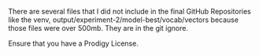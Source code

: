 There are several files that I did not include in the final GitHub Repositories like the venv, output/experiment-2/model-best/vocab/vectors because those files were over 500mb. They are in the git ignore.

Ensure that you have a Prodigy License.
